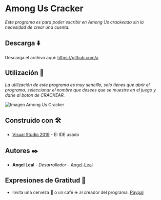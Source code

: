 # Among Us Cracker 

_Este programa es para poder escribir en Among Us crackeado sin la necesidad de crear una cuenta._

## Descarga ⬇️

Descarga el archivo aquí: https://github.com/a

## Utilización 🚀

_La utilización de este programa es muy sencillo, solo tienes que abrir el programa, seleccionar el nombre que desees que se muestre en el juego y darle al botón de CRACKEAR._

![Imagen Among Us Cracker](https://i.imgur.com/L3GuM7P.png)

## Construido con 🛠️

* [Visual Studio 2019](https://visualstudio.microsoft.com/es/vs/) - El IDE usado

## Autores ✒️

* **Angel Leal** - *Desarrollador* - [Angel-Leal](https://github.com/Angel-Leal)

## Expresiones de Gratitud 🎁

* Invita una cerveza 🍺 o un café ☕ al creador del programa.
[Paypal](https://www.paypal.com/paypalme/angelleal24)
